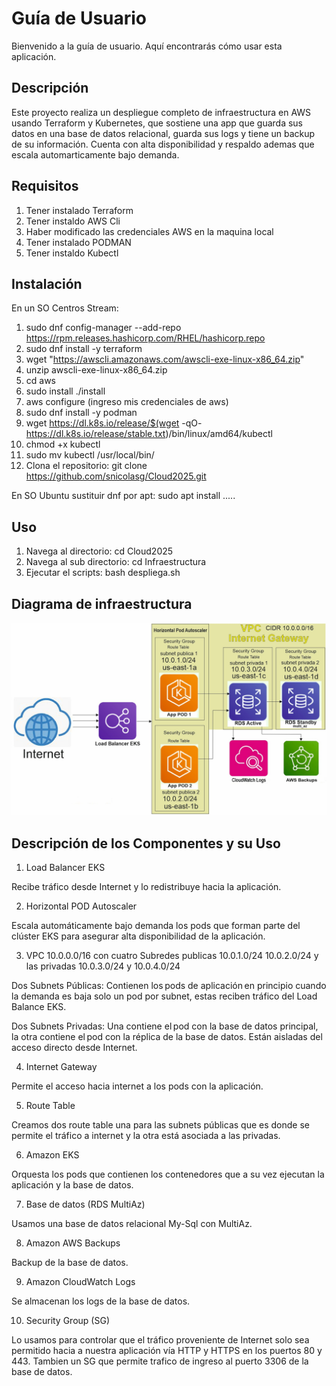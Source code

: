 # Guía de Usuario

Bienvenido a la guía de usuario. Aquí encontrarás cómo usar esta aplicación.

## Descripción

Este proyecto realiza un despliegue completo de infraestructura en AWS usando Terraform y Kubernetes, que sostiene una app que guarda sus datos en una base de datos relacional, guarda sus logs y tiene un backup de su información.
Cuenta con alta disponibilidad y respaldo ademas que escala automarticamente bajo demanda.

## Requisitos

1) Tener instalado Terraform
2) Tener instaldo AWS Cli
3) Haber modificado las credenciales AWS en la maquina local
4) Tener instalado PODMAN
5) Tener instaldo Kubectl

## Instalación

En un SO Centros Stream:

1) sudo dnf config-manager --add-repo https://rpm.releases.hashicorp.com/RHEL/hashicorp.repo
2) sudo dnf install -y terraform
3) wget "https://awscli.amazonaws.com/awscli-exe-linux-x86_64.zip"
4) unzip awscli-exe-linux-x86_64.zip
5) cd aws
6) sudo install ./install
7) aws configure (ingreso mis credenciales de aws)
8) sudo dnf install -y podman
9) wget https://dl.k8s.io/release/$(wget -qO- https://dl.k8s.io/release/stable.txt)/bin/linux/amd64/kubectl
10) chmod +x kubectl
11) sudo mv kubectl /usr/local/bin/
12) Clona el repositorio: git clone https://github.com/snicolasg/Cloud2025.git

En SO Ubuntu sustituir dnf por apt: sudo apt install .....

## Uso

1) Navega al directorio: cd Cloud2025
2) Navega al sub directorio: cd Infraestructura
3) Ejecutar el scripts: bash despliega.sh


## Diagrama de infraestructura

![Diagrama de infraestructura](Imagenes/Diagrama_Completo.jpg)

## Descripción de los Componentes y su Uso 

1. Load Balancer EKS 

Recibe tráfico desde Internet y lo redistribuye hacia la aplicación. 

2. Horizontal POD Autoscaler 

Escala automáticamente bajo demanda los pods que forman parte del clúster EKS para asegurar alta disponibilidad de la aplicación. 

3. VPC 10.0.0.0/16 con cuatro Subredes publicas 10.0.1.0/24 10.0.2.0/24 y las privadas 10.0.3.0/24 y 10.0.4.0/24

Dos Subnets Públicas: Contienen los pods de aplicación en principio cuando la demanda es baja solo un pod por subnet, estas reciben tráfico del Load Balance EKS.

Dos Subnets Privadas: Una contiene el pod con la base de datos principal, la otra contiene el pod con la réplica de la base de datos. Están aisladas del acceso directo desde Internet. 

4. Internet Gateway 

Permite el acceso hacia internet a los pods con la aplicación. 

5. Route Table 

Creamos dos route table una para las subnets públicas que es donde se permite el tráfico a internet y la otra está asociada a las privadas. 

6. Amazon EKS 

Orquesta los pods que contienen los contenedores que a su vez ejecutan la aplicación y la base de datos. 

7. Base de datos (RDS MultiAz)

Usamos una base de datos relacional My-Sql con MultiAz.

8. Amazon AWS Backups 

Backup de la base de datos. 

9. Amazon CloudWatch Logs 

Se almacenan los logs de la base de  datos.

10. Security Group (SG) 

Lo usamos para controlar que el tráfico proveniente de Internet solo sea permitido hacia a nuestra aplicación vía HTTP y HTTPS en los puertos 80 y 443.  Tambien un SG que permite trafico de ingreso 
al puerto 3306 de la base de datos.
